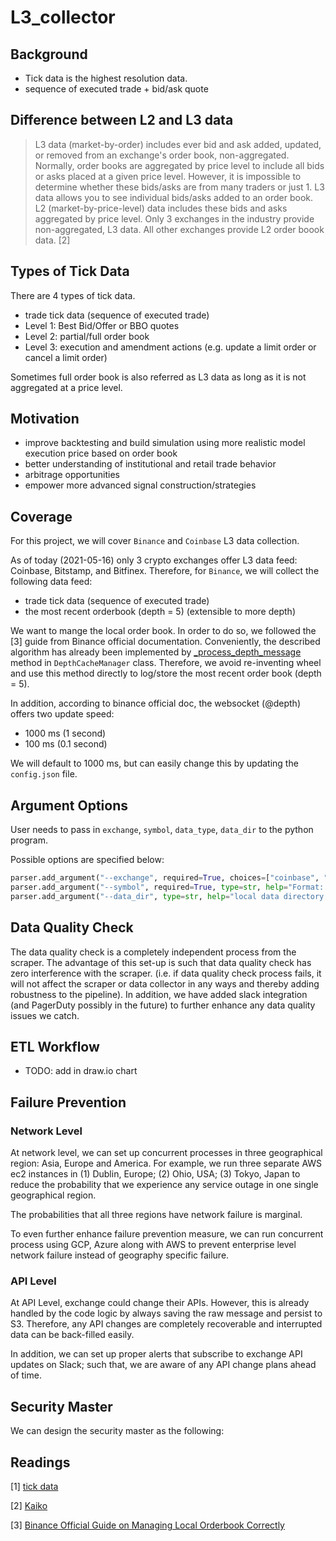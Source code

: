 # L3_collector

## Background

- Tick data is the highest resolution data.
- sequence of executed trade + bid/ask quote

## Difference between L2 and L3 data

> L3 data (market-by-order) includes ever bid and ask added, updated, or removed from an exchange's order book, non-aggregated.
Normally, order books are aggregated by price level to include all bids or asks placed at a given price level. 
However, it is impossible to determine whether these bids/asks are from many traders or just 1. 
L3 data allows you to see individual bids/asks added to an order book. 
L2 (market-by-price-level) data includes these bids and asks aggregated by price level. 
> Only 3 exchanges in the industry provide non-aggregated, L3 data. All other exchanges provide L2 order boook data. [2]


## Types of Tick Data

There are 4 types of tick data. 

- trade tick data (sequence of executed trade)
- Level 1: Best Bid/Offer or BBO quotes
- Level 2: partial/full order book
- Level 3: execution and amendment actions (e.g. update a limit order or cancel a limit order)

Sometimes full order book is also referred as L3 data 
as long as it is not aggregated at a price level.

## Motivation

- improve backtesting and build simulation using more realistic model execution price based on order book
- better understanding of institutional and retail trade behavior
- arbitrage opportunities
- empower more advanced signal construction/strategies


## Coverage

For this project, we will cover `Binance` and `Coinbase` L3 data collection.

As of today (2021-05-16) only 3 crypto exchanges offer L3 data feed: Coinbase, Bitstamp, and Bitfinex. Therefore, for
`Binance`, we will collect the following data feed:

* trade tick data (sequence of executed trade)
* the most recent orderbook (depth = 5) (extensible to more depth)

We want to mange the local order book. In order to do so, we followed the [3] guide from Binance
official documentation. Conveniently, the described algorithm has already been implemented by
[_process_depth_message](https://python-binance.readthedocs.io/en/latest/_modules/binance/depthcache.html)
method in `DepthCacheManager` class. Therefore, we avoid re-inventing wheel and use this method directly
to log/store the most recent order book (depth = 5).

In addition, according to binance official doc, the websocket (@depth) offers two update speed:

- 1000 ms (1 second)
- 100 ms (0.1 second)

We will default to 1000 ms, but can easily change this by updating the `config.json` file.


## Argument Options

User needs to pass in `exchange`, `symbol`, `data_type`, `data_dir` to the python program.

Possible options are specified below:

```python
parser.add_argument("--exchange", required=True, choices=["coinbase", "binance"])
parser.add_argument("--symbol", required=True, type=str, help="Format: {base asset}{quote asset} (ex. 'BTCUSDT')")
parser.add_argument("--data_dir", type=str, help="local data directory path", default="./data/")
```


## Data Quality Check

The data quality check is a completely independent process from the scraper. The advantage of this set-up is such that 
data quality check has zero interference with the scraper. (i.e. if data quality check process fails, it will not affect
the scraper or data collector in any ways and thereby adding robustness to the pipeline). In addition, we have added
slack integration (and PagerDuty possibly in the future) to further enhance any data quality issues we catch.


## ETL Workflow

- TODO: add in draw.io chart

## Failure Prevention

### Network Level

At network level, we can set up concurrent processes in three geographical region: Asia, Europe and America. 
For example, we run three separate AWS ec2 instances in (1) Dublin, Europe; (2) Ohio, USA; (3) Tokyo, Japan to reduce 
the probability that we experience any service outage in one single geographical region.

The probabilities that all three regions have network failure is marginal. 

To even further enhance failure prevention measure, we can run concurrent process using GCP, Azure along with AWS to prevent 
enterprise level network failure instead of geography specific failure. 

### API Level

At API Level, exchange could change their APIs. However, this is already handled by the code logic by always saving the 
raw message and persist to S3. Therefore, any API changes are completely recoverable and interrupted data can be 
back-filled easily. 

In addition, we can set up proper alerts that subscribe to exchange API updates on Slack; such that, we are aware of any
API change plans ahead of time.

## Security Master

We can design the security master as the following:


## Readings

[1] [tick data](https://firstratedata.com/a/4/tick-data-intro)

[2] [Kaiko](https://www.kaiko.com/collections/order-books/binance)

[3] [Binance Official Guide on Managing Local Orderbook Correctly](https://github.com/binance/binance-spot-api-docs/blob/master/web-socket-streams.md#all-market-tickers-stream)



